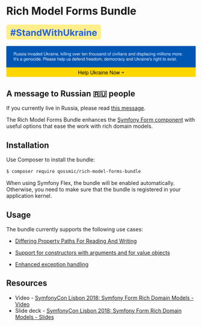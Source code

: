 Rich Model Forms Bundle
=======================

[![StandWithUkraine](https://raw.githubusercontent.com/vshymanskyy/StandWithUkraine/main/badges/StandWithUkraine.svg)](https://github.com/vshymanskyy/StandWithUkraine/blob/main/docs/README.md)

[![SWUbanner](https://raw.githubusercontent.com/vshymanskyy/StandWithUkraine/main/banner2-direct.svg)](https://github.com/vshymanskyy/StandWithUkraine/blob/main/docs/README.md)

## A message to Russian 🇷🇺 people

If you currently live in Russia, please read [this message](./ToRussianPeople.md).

The Rich Model Forms Bundle enhances the [Symfony Form component](https://symfony.com/doc/current/forms.html) with
useful options that ease the work with rich domain models.

Installation
------------

Use Composer to install the bundle:

```bash
$ composer require qossmic/rich-model-forms-bundle
```

When using Symfony Flex, the bundle will be enabled automatically. Otherwise, you need to make sure that the bundle is
registered in your application kernel.

Usage
-----

The bundle currently supports the following use cases:

* [Differing Property Paths For Reading And Writing](docs/mapping.md)

* [Support for constructors with arguments and for value objects](docs/factory_value_object.md)

* [Enhanced exception handling](docs/exception_handling.md)

Resources
---------

* Video - [SymfonyCon Lisbon 2018: Symfony Form Rich Domain Models - Video](https://symfonycasts.com/screencast/symfonycon2018/symfony-forms-rich-domain-models)
* Slide deck - [SymfonyCon Lisbon 2018: Symfony Form Rich Domain Models - Slides](https://speakerdeck.com/el_stoffel/using-symfony-forms-with-rich-domain-models)
